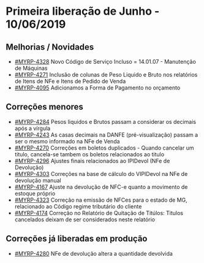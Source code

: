 # Primeira liberação de Junho - 10/06/2019

## Melhorias / Novidades
* [#MYRP-4328](https://devmyrp.atlassian.net/browse/MYRP-4328) Novo Código de Serviço Incluso = 14.01.07 - Manutenção de Máquinas
* [#MYRP-4271](https://devmyrp.atlassian.net/browse/MYRP-4271) Inclusão de colunas de Peso Liquido e Bruto nos relatórios de Itens de NFe e Itens de Pedido de Venda
* [#MYRP-4095](https://devmyrp.atlassian.net/browse/MYRP-4095) Adicionamos a Forma de Pagamento no orçamento


## Correções menores

* [#MYRP-4284](https://devmyrp.atlassian.net/browse/MYRP-4284) Pesos liquidos e Brutos passam a considerar os decimais após a vírgula
* [#MYRP-4243](https://devmyrp.atlassian.net/browse/MYRP-4243) As casas decimais na DANFE (pré-visualização) passam a ser o mesmo informado na NFe de Venda
* [#MYRP-4270](https://devmyrp.atlassian.net/browse/MYRP-4270) Correções em boletos duplicados - Quando cancelar um titulo, cancela-se tambem os boletos relacionados ao titulo
* [#MYRP-4296](https://devmyrp.atlassian.net/browse/MYRP-4296) Ajustes finais relacionados ao IPIDevol (NFe de Devolução)
* [#MYRP-4303](https://devmyrp.atlassian.net/browse/MYRP-4303) Correções na base de cálculo do VIPIDevol na NFe de devolução manual
* [#MYRP-4167](https://devmyrp.atlassian.net/browse/MYRP-4167) Ajuste na devolução de NFC-e quanto a movimento de estoque próprio
* [#MYRP-4323](https://devmyrp.atlassian.net/browse/MYRP-4323) Correção na emissão de NFCes para o estado de MG, relacionado ao Código regime tributário do cliente
* [#MYRP-4174](https://devmyrp.atlassian.net/browse/MYRP-4174) Correção no Relatório de Quitação de Titúlos: Titulos cancelados deixam de ser considerados neste relatório


## Correções já liberadas em produção
* [#MYRP-4280](https://devmyrp.atlassian.net/browse/MYRP-4280) NFe de devolução altera a quantidade devolvida

